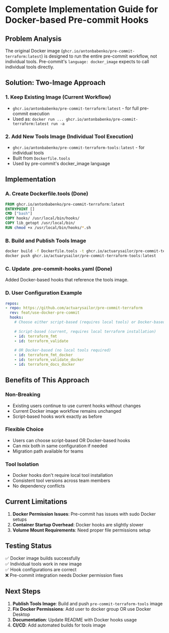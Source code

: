 # Complete Implementation Guide for Docker-based Pre-commit Hooks

## Problem Analysis
The original Docker image (`ghcr.io/antonbabenko/pre-commit-terraform:latest`) is designed to run the entire pre-commit workflow, not individual tools. Pre-commit's `language: docker_image` expects to call individual tools directly.

## Solution: Two-Image Approach

### 1. Keep Existing Image (Current Workflow)
- `ghcr.io/antonbabenko/pre-commit-terraform:latest` - for full pre-commit execution
- Used as: `docker run ... ghcr.io/antonbabenko/pre-commit-terraform:latest run -a`

### 2. Add New Tools Image (Individual Tool Execution)
- `ghcr.io/antonbabenko/pre-commit-terraform-tools:latest` - for individual tools
- Built from `Dockerfile.tools` 
- Used by pre-commit's docker_image language

## Implementation

### A. Create Dockerfile.tools (Done)
```dockerfile
FROM ghcr.io/antonbabenko/pre-commit-terraform:latest
ENTRYPOINT []
CMD ["bash"]
COPY hooks/ /usr/local/bin/hooks/
COPY lib_getopt /usr/local/bin/
RUN chmod +x /usr/local/bin/hooks/*.sh
```

### B. Build and Publish Tools Image
```bash
docker build -f Dockerfile.tools -t ghcr.io/actuarysailor/pre-commit-terraform-tools:latest .
docker push ghcr.io/actuarysailor/pre-commit-terraform-tools:latest
```

### C. Update .pre-commit-hooks.yaml (Done)
Added Docker-based hooks that reference the tools image.

### D. User Configuration Example
```yaml
repos:
- repo: https://github.com/actuarysailor/pre-commit-terraform
  rev: feat/use-docker-pre-commit
  hooks:
    # Choose either script-based (requires local tools) or Docker-based hooks
    
    # Script-based (current, requires local terraform installation)
    - id: terraform_fmt
    - id: terraform_validate
    
    # OR Docker-based (no local tools required)
    - id: terraform_fmt_docker
    - id: terraform_validate_docker
    - id: terraform_docs_docker
```

## Benefits of This Approach

### Non-Breaking
- Existing users continue to use current hooks without changes
- Current Docker image workflow remains unchanged
- Script-based hooks work exactly as before

### Flexible Choice
- Users can choose script-based OR Docker-based hooks
- Can mix both in same configuration if needed
- Migration path available for teams

### Tool Isolation
- Docker hooks don't require local tool installation
- Consistent tool versions across team members
- No dependency conflicts

## Current Limitations

1. **Docker Permission Issues**: Pre-commit has issues with sudo Docker setups
2. **Container Startup Overhead**: Docker hooks are slightly slower
3. **Volume Mount Requirements**: Need proper file permissions setup

## Testing Status

✅ Docker image builds successfully  
✅ Individual tools work in new image  
✅ Hook configurations are correct  
❌ Pre-commit integration needs Docker permission fixes  

## Next Steps

1. **Publish Tools Image**: Build and push `pre-commit-terraform-tools` image
2. **Fix Docker Permissions**: Add user to docker group OR use Docker Desktop
3. **Documentation**: Update README with Docker hooks usage
4. **CI/CD**: Add automated builds for tools image
